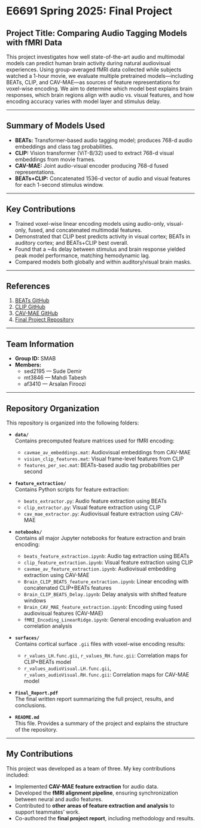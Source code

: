 # E6691 Spring 2025: Final Project

## Project Title: Comparing Audio Tagging Models with fMRI Data

This project investigates how well state-of-the-art audio and multimodal models can predict human brain activity during natural audiovisual experiences. Using group-averaged fMRI data collected while subjects watched a 1-hour movie, we evaluate multiple pretrained models—including BEATs, CLIP, and CAV-MAE—as sources of feature representations for voxel-wise encoding. We aim to determine which model best explains brain responses, which brain regions align with audio vs. visual features, and how encoding accuracy varies with model layer and stimulus delay.


---

## Summary of Models Used
- **BEATs:** Transformer-based audio tagging model; produces 768-d audio embeddings and class tag probabilities.
- **CLIP:** Vision transformer (ViT-B/32) used to extract 768-d visual embeddings from movie frames.
- **CAV-MAE:** Joint audio-visual encoder producing 768-d fused representations.
- **BEATs+CLIP:** Concatenated 1536-d vector of audio and visual features for each 1-second stimulus window.

---

## Key Contributions
- Trained voxel-wise linear encoding models using audio-only, visual-only, fused, and concatenated multimodal features.
- Demonstrated that CLIP best predicts activity in visual cortex; BEATs in auditory cortex; and BEATs+CLIP best overall.
- Found that a ~4s delay between stimulus and brain response yielded peak model performance, matching hemodynamic lag.
- Compared models both globally and within auditory/visual brain masks.


---

## References
1. [BEATs GitHub](https://github.com/microsoft/BEATs)  
2. [CLIP GitHub](https://github.com/openai/CLIP)  
3. [CAV-MAE GitHub](https://github.com/YuanGongND/cav-mae)  
4. [Final Project Repository](https://github.com/ecbme6040/e6691-2025spring-project-smab-af3410-sed2195-mt3846)

---
## Team Information

- **Group ID:** SMAB  
- **Members:**
  - sed2195 — Sude Demir
  - mt3846 — Mahdi Tabesh
  - af3410 — Arsalan Firoozi

---
## Repository Organization

This repository is organized into the following folders:

- **`data/`**  
  Contains precomputed feature matrices used for fMRI encoding:  
  - `cavmae_av_embeddings.mat`: Audiovisual embeddings from CAV-MAE  
  - `vision_clip_features.mat`: Visual frame-level features from CLIP  
  - `features_per_sec.mat`: BEATs-based audio tag probabilities per second

- **`feature_extraction/`**  
  Contains Python scripts for feature extraction:  
  - `beats_extractor.py`: Audio feature extraction using BEATs  
  - `clip_extractor.py`: Visual feature extraction using CLIP  
  - `cav_mae_extractor.py`: Audiovisual feature extraction using CAV-MAE

- **`notebooks/`**  
  Contains all major Jupyter notebooks for feature extraction and brain encoding:  
  - `beats_feature_extraction.ipynb`: Audio tag extraction using BEATs  
  - `clip_feature_extraction.ipynb`: Visual feature extraction using CLIP  
  - `cavmae_av_feature_extraction.ipynb`: Audiovisual embedding extraction using CAV-MAE  
  - `Brain_CLIP_BEATS_feature_extraction.ipynb`: Linear encoding with concatenated CLIP+BEATs features  
  - `Brain_CLIP_BEATS_Delay.ipynb`: Delay analysis with shifted feature windows  
  - `Brain_CAV_MAE_feature_extraction.ipynb`: Encoding using fused audiovisual features (CAV-MAE)  
  - `fMRI_Encoding_LinearRidge.ipynb`: General encoding evaluation and correlation analysis

- **`surfaces/`**  
  Contains cortical surface `.gii` files with voxel-wise encoding results:  
  - `r_values_LH.func.gii`, `r_values_RH.func.gii`: Correlation maps for CLIP+BEATs model  
  - `r_values_audioVisual.LH.func.gii`, `r_values_audioVisual.RH.func.gii`: Correlation maps for CAV-MAE model

- **`Final_Report.pdf`**  
  The final written report summarizing the full project, results, and conclusions.

- **`README.md`**  
  This file. Provides a summary of the project and explains the structure of the repository.

---

## My Contributions
This project was developed as a team of three. My key contributions included:

- Implemented **CAV-MAE feature extraction** for audio data.  
- Developed the **fMRI alignment pipeline**, ensuring synchronization between neural and audio features.
- Contributed to **other areas of feature extraction and analysis** to support teammates’ work.   
- Co-authored the **final project report**, including methodology and results.  





